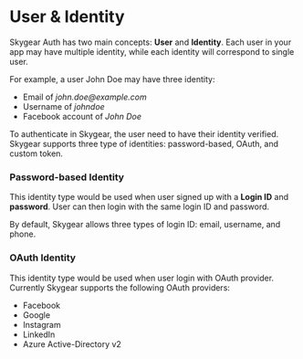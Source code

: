 # User & Identity

Skygear Auth has two main concepts: **User** and **Identity**. Each user in your app may have multiple identity, while each identity will correspond to single user.

For example, a user John Doe may have three identity:

* Email of _john.doe@example.com_
* Username of _johndoe_
* Facebook account of _John Doe_

To authenticate in Skygear, the user need to have their identity verified. Skygear supports three type of identities: password-based, OAuth, and custom token.

### Password-based Identity

This identity type would be used when user signed up with a **Login ID** and **password**. User can then login with the same login ID and password.

By default, Skygear allows three types of login ID: email, username, and phone.

### OAuth Identity

This identity type would be used when user login with OAuth provider. Currently Skygear supports the following OAuth providers:

* Facebook
* Google
* Instagram
* LinkedIn
* Azure Active-Directory v2



